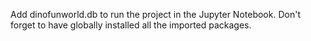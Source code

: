 Add dinofunworld.db to run the project in the Jupyter Notebook. Don't forget to have globally installed all the imported packages.
